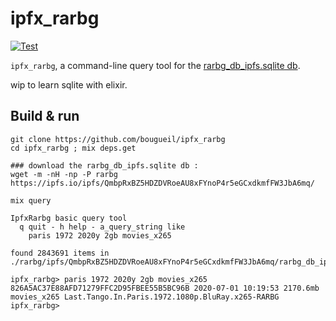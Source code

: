 # ipfx_rarbg
[![Test](https://github.com/bougueil/ipfx_rarbg/actions/workflows/ci.yml/badge.svg)](https://github.com/bougueil/ipfx_rarbg/actions/workflows/ci.yml)
<!-- MDOC !-->

`ipfx_rarbg`, a command-line query tool for the [rarbg_db_ipfs.sqlite db](https://ipfs.io/ipfs/QmbpRxBZ5HDZDVRoeAU8xFYnoP4r5eGCxdkmfFW3JbA6mq/).

wip to learn sqlite with elixir.

<!-- MDOC !-->

## Build & run

```
git clone https://github.com/bougueil/ipfx_rarbg
cd ipfx_rarbg ; mix deps.get

### download the rarbg_db_ipfs.sqlite db :
wget -m -nH -np -P rarbg https://ipfs.io/ipfs/QmbpRxBZ5HDZDVRoeAU8xFYnoP4r5eGCxdkmfFW3JbA6mq/

mix query
```
```
IpfxRarbg basic query tool
  q quit - h help - a_query_string like
    paris 1972 2020y 2gb movies_x265

found 2843691 items in ./rarbg/ipfs/QmbpRxBZ5HDZDVRoeAU8xFYnoP4r5eGCxdkmfFW3JbA6mq/rarbg_db_ipfs.sqlite.

ipfx_rarbg> paris 1972 2020y 2gb movies_x265
826A5AC37E88AFD71279FFC2D95FBEE55B5BC96B 2020-07-01 10:19:53 2170.6mb movies_x265 Last.Tango.In.Paris.1972.1080p.BluRay.x265-RARBG
ipfx_rarbg>
```